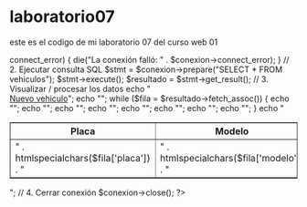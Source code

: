 # laboratorio07
este es el codigo de mi laboratorio 07 del curso web 01

<?php
// 1. Conectar al servidor
$conexion = new mysqli("localhost", "root", "", "db01", "3308");
// Verificar conexión
if ($conexion->connect_error) {
    die("La conexión falló: " . $conexion->connect_error);
}
// 2. Ejecutar consulta SQL
$stmt = $conexion->prepare("SELECT * FROM vehiculos");
$stmt->execute();
$resultado = $stmt->get_result();
// 3. Visualizar / procesar los datos
echo "<br><a href='FormVehiculos.html'>Nuevo vehiculo</a>";
echo "<table border='1'><tr><th>Placa</th><th>Modelo</th><th>Marca</th><th>Año</th><th>Editar</th><th>Eliminar</th></tr>";
while ($fila = $resultado->fetch_assoc()) {
    echo "<tr>";
    echo "<td>" . htmlspecialchars($fila['placa']) . "</td>";
    echo "<td>" . htmlspecialchars($fila['modelo']) . "</td>";
    echo "<td>" . htmlspecialchars($fila['marca']) . "</td>";
    echo "<td>" . htmlspecialchars($fila['anio']) . "</td>";
    echo "<td><a href='editar.php?placa=" . urlencode($fila['placa']) . "'>Editar</a></td>";
    echo "<td><a href='eliminar.php?placa=" . urlencode($fila['placa']) . "'>Eliminar</a></td>";
    echo "</tr>";
}
echo "</table>";
// 4. Cerrar conexión
$conexion->close();
?>
